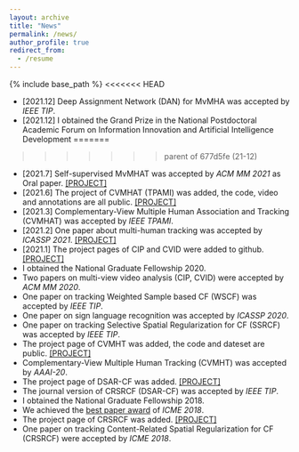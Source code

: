 ```yaml
---
layout: archive
title: "News"
permalink: /news/
author_profile: true
redirect_from:
  - /resume
---
```


{% include base_path %}
<<<<<<< HEAD
* [2021.12] Deep Assignment Network (DAN) for MvMHA was accepted by _IEEE TIP_.
* [2021.12] I obtained the Grand Prize in the National Postdoctoral Academic Forum on Information Innovation and Artificial Intelligence Development
=======
>>>>>>> parent of 677d5fe (21-12)
* [2021.7] Self-supervised MvMHAT was accepted by _ACM MM 2021_ as Oral paper. [[PROJECT]](https://github.com/realgump/MvMHAT)
* [2021.6] The project of CVMHAT (TPAMI) was added, the code, video and annotations are all public. [[PROJECT]](https://github.com/RuizeHan/CVMHAT)
* [2021.3] Complementary-View Multiple Human Association and Tracking (CVMHAT) was accepted by _IEEE TPAMI_.
* [2021.2] One paper about multi-human tracking was accepted by _ICASSP 2021_. [[PROJECT]](https://github.com/github19970909/NSMHT)
* [2021.1] The project pages of CIP and CVID were added to github. [[PROJECT]](https://github.com/RuizeHan)
* I obtained the National Graduate Fellowship 2020.
* Two papers on multi-view video analysis (CIP, CVID) were accepted by _ACM MM 2020_.
* One paper on tracking Weighted Sample based CF (WSCF) was accepted by _IEEE TIP_.
* One paper on sign language recognition was accepted by _ICASSP 2020_.
* One paper on tracking Selective Spatial Regularization for CF (SSRCF) was accepted by _IEEE TIP_.
* The project page of CVMHT was added, the code and dateset are public. [[PROJECT]](https://github.com/RuizeHan/CVMHT)
* Complementary-View Multiple Human Tracking (CVMHT) was accepted by _AAAI-20_.
* The project page of DSAR-CF was added. [[PROJECT]](https://github.com/RuizeHan/DSAR-CF)
* The journal version of CRSRCF (DSAR-CF) was accepted by _IEEE TIP_.
* I obtained the National Graduate Fellowship 2018.
* We achieved the [best paper award](http://www.icme2018.org/conf_awards) of _ICME 2018_.
* The project page of CRSRCF was added. [[PROJECT]](https://github.com/RuizeHan/CRSRCF)
* One paper on tracking Content-Related Spatial Regularization for CF (CRSRCF) were accepted by _ICME 2018_.


